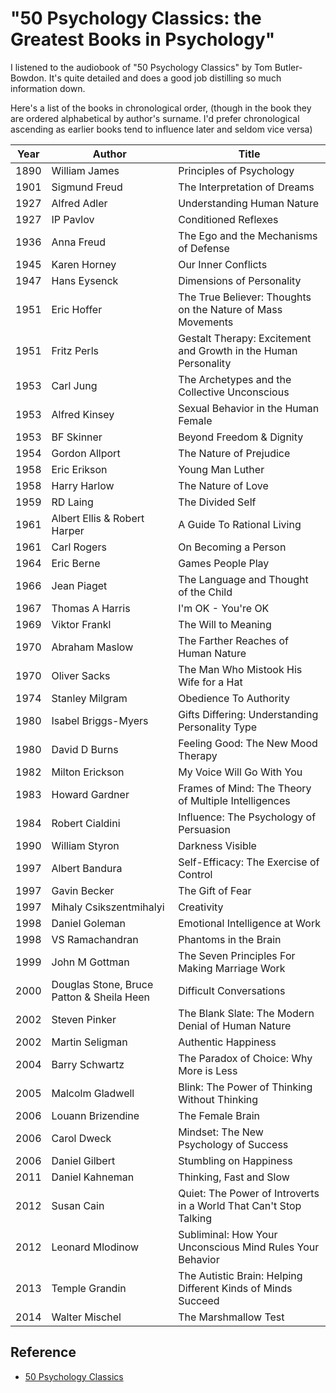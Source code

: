 ﻿# "50 Psychology Classics: the Greatest Books in Psychology"

I listened to the audiobook of "50 Psychology Classics" by Tom Butler-Bowdon. It's quite detailed and does a good job distilling so much information down.

Here's a list of the books in chronological order, (though in the book they are ordered alphabetical by author's surname. I'd prefer chronological ascending as earlier books tend to influence later and seldom vice versa)

|Year|Author|Title|
|----|------|-----|
|1890|William James|Principles of Psychology|
|1901|Sigmund Freud|The Interpretation of Dreams|
|1927|Alfred Adler|Understanding Human Nature|
|1927|IP Pavlov|Conditioned Reflexes|
|1936|Anna Freud|The Ego and the Mechanisms of Defense|
|1945|Karen Horney|Our Inner Conflicts|
|1947|Hans Eysenck|Dimensions of Personality|
|1951|Eric Hoffer|The True Believer: Thoughts on the Nature of Mass Movements|
|1951|Fritz Perls|Gestalt Therapy: Excitement and Growth in the Human Personality|
|1953|Carl Jung|The Archetypes and the Collective Unconscious|
|1953|Alfred Kinsey|Sexual Behavior in the Human Female|
|1953|BF Skinner|Beyond Freedom & Dignity|
|1954|Gordon Allport|The Nature of Prejudice|
|1958|Eric Erikson|Young Man Luther|
|1958|Harry Harlow|The Nature of Love|
|1959|RD Laing|The Divided Self|
|1961|Albert Ellis & Robert Harper|A Guide To Rational Living|
|1961|Carl Rogers|On Becoming a Person|
|1964|Eric Berne|Games People Play|
|1966|Jean Piaget|The Language and Thought of the Child|
|1967|Thomas A Harris|I'm OK - You're OK|
|1969|Viktor Frankl|The Will to Meaning|
|1970|Abraham Maslow|The Farther Reaches of Human Nature|
|1970|Oliver Sacks|The Man Who Mistook His Wife for a Hat|
|1974|Stanley Milgram|Obedience To Authority|
|1980|Isabel Briggs-Myers|Gifts Differing: Understanding Personality Type|
|1980|David D Burns|Feeling Good: The New Mood Therapy|
|1982|Milton Erickson|My Voice Will Go With You|
|1983|Howard Gardner|Frames of Mind: The Theory of Multiple Intelligences|
|1984|Robert Cialdini|Influence: The Psychology of Persuasion|
|1990|William Styron|Darkness Visible|
|1997|Albert Bandura|Self-Efficacy: The Exercise of Control|
|1997|Gavin Becker|The Gift of Fear|
|1997|Mihaly Csikszentmihalyi|Creativity|
|1998|Daniel Goleman|Emotional Intelligence at Work|
|1998|VS Ramachandran|Phantoms in the Brain|
|1999|John M Gottman|The Seven Principles For Making Marriage Work|
|2000|Douglas Stone, Bruce Patton & Sheila Heen|Difficult Conversations|
|2002|Steven Pinker|The Blank Slate: The Modern Denial of Human Nature|
|2002|Martin Seligman|Authentic Happiness|
|2004|Barry Schwartz|The Paradox of Choice: Why More is Less|
|2005|Malcolm Gladwell|Blink: The Power of Thinking Without Thinking|
|2006|Louann Brizendine|The Female Brain|
|2006|Carol Dweck|Mindset: The New Psychology of Success|
|2006|Daniel Gilbert|Stumbling on Happiness|
|2011|Daniel Kahneman|Thinking, Fast and Slow|
|2012|Susan Cain|Quiet: The Power of Introverts in a World That Can't Stop Talking|
|2012|Leonard Mlodinow|Subliminal: How Your Unconscious Mind Rules Your Behavior|
|2013|Temple Grandin|The Autistic Brain: Helping Different Kinds of Minds Succeed|
|2014|Walter Mischel|The Marshmallow Test|

## Reference

- [50 Psychology Classics](http://www.butler-bowdon.com/50-psychology-classics.html)